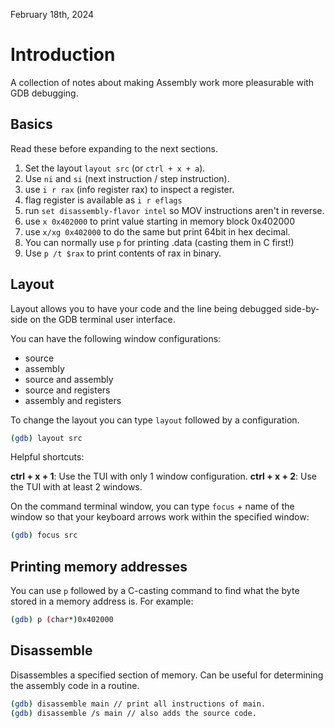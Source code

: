 February 18th, 2024

# Introduction

A collection of notes about making Assembly work more pleasurable with GDB
debugging.

## Basics

Read these before expanding to the next sections.

1. Set the layout `layout src` (or `ctrl + x + a`).
2. Use `ni` and `si` (next instruction / step instruction).
3. use `i r rax` (info register rax) to inspect a register.
4. flag register is available as `i r eflags`
5. run `set disassembly-flavor intel` so MOV instructions aren't in reverse.
6. use `x 0x402000` to print value starting in memory block 0x402000
7. use `x/xg 0x402000` to do the same but print 64bit in hex decimal.
8. You can normally use `p` for printing .data (casting them in C first!)
9. Use `p /t $rax` to print contents of rax in binary.

## Layout

Layout allows you to have your code and the line being debugged side-by-side on
the GDB terminal user interface.

You can have the following window configurations:

- source
- assembly
- source and assembly
- source and registers
- assembly and registers

To change the layout you can type `layout` followed by a configuration.

```sh
(gdb) layout src
```

Helpful shortcuts:

**ctrl + x + 1**: Use the TUI with only 1 window configuration.
**ctrl + x + 2**: Use the TUI with at least 2 windows.

On the command terminal window, you can type `focus` + name of the window so
that your keyboard arrows work within the specified window:

```sh
(gdb) focus src
```

## Printing memory addresses

You can use `p` followed by a C-casting command to find what the byte stored
in a memory address is. For example:

```sh
(gdb) p (char*)0x402000
```

## Disassemble

Disassembles a specified section of memory. Can be useful for determining
the assembly code in a routine.

```sh
(gdb) disassemble main // print all instructions of main.
(gdb) disassemble /s main // also adds the source code.
```
